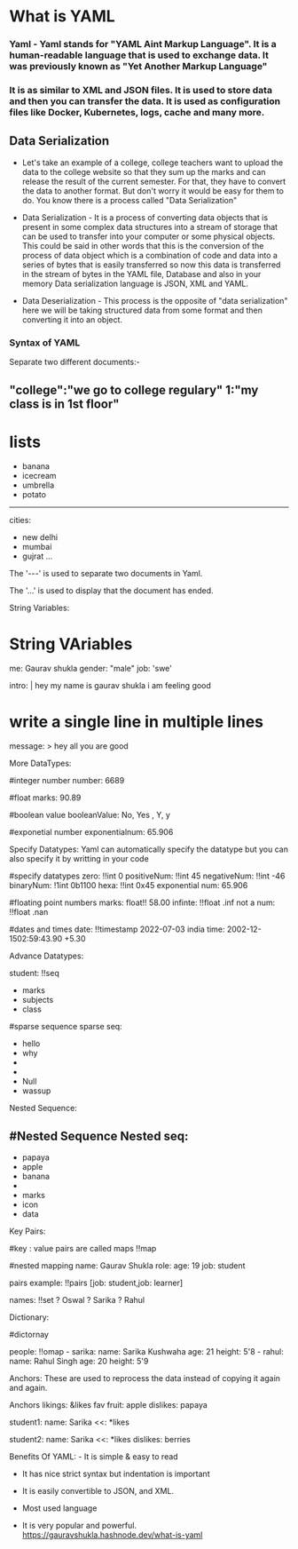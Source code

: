 # What is YAML
### Yaml - Yaml stands for "YAML Aint Markup Language". It is a human-readable language that is used to exchange data. It was previously known as "Yet Another Markup Language"

### It is as similar to XML and JSON files. It is used to store data and then you can transfer the data. It is used as configuration files like Docker, Kubernetes, logs, cache and many more.

## Data Serialization


- Let's take an example of a college, college teachers want to upload the data to the college website so that they sum up the marks and can release the result of the current semester. For that, they have to convert the data to another format. But don't worry it would be easy for them to do. You know there is a process called "Data Serialization"

- Data Serialization - It is a process of converting data objects that is present in some complex data structures into a stream of storage that can be used to transfer into your computer or some physical objects. This could be said in other words that this is the conversion of the process of data object which is a combination of code and data into a series of bytes that is easily transferred so now this data is transferred in the stream of bytes in the YAML file, Database and also in your memory Data serialization language is JSON, XML and YAML.

- Data Deserialization - This process is the opposite of "data serialization" here we will be taking structured data from some format and then converting it into an object.

### Syntax of YAML

<summary> Separate two different documents:-


  "college":"we go to college regulary"
  1:"my class is in 1st floor"
  ---
  # lists
  - banana
  - icecream
  - umbrella
  - potato
  ---
  cities:
   - new delhi
   - mumbai
   - gujrat
   ...

The '---' is used to separate two documents in Yaml.

The '...' is used to display that the document has ended.
</summary>
<summary>
String Variables:


  # String VAriables
  me: Gaurav shukla
  gender: "male"
  job: 'swe'

  intro: |
  hey my name is gaurav shukla
  i am feeling good

  # write a single line in multiple lines

  message: >
  hey 
  all you 
  are good
  
</summary>
<summary>  
More DataTypes:


  #integer number
  number: 6689

  #float
  marks: 90.89

  #boolean value
  booleanValue: No, Yes , Y, y

  #exponetial number
  exponentialnum: 65.906

</summary>
<summary>
Specify Datatypes:
Yaml can automatically specify the datatype but you can also specify it by writting in your code



  #specify datatypes
  zero: !!int 0
  positiveNum: !!int 45
  negativeNum: !!int -46
  binaryNum: !1int 0b1100
  hexa: !!int 0x45
  exponential num: 65.906

  #floating point numbers
  marks: float!! 58.00
  infinte: !!float .inf
  not a num: !!float .nan


  #dates and times
  date: !!timestamp 2022-07-03
  india time: 2002-12-1502:59:43.90 +5.30

  </summary>

<summary>Advance Datatypes:


  student: !!seq
   - marks
   - subjects
   - class

  #sparse sequence
  sparse seq:
  - hello
  - why
  -
  -
  - Null
  - wassup

</summary>

<summary>Nested Sequence:



  #Nested Sequence
  Nested seq:
  -
   - papaya
   - apple
   - banana
  -
   - marks
   - icon
   - data

   </summary>

<summary>Key Pairs:


  #key : value pairs are called maps
  !!map 

  #nested mapping
  name: Gaurav Shukla
  role:
    age: 19
    job: student

  pairs example: !!pairs [job: student,job: learner]

  names: !!set
   ? Oswal
   ? Sarika
   ? Rahul

   </summary>
</summary>Dictionary:

  #dictornay 

  people: !!omap
    - sarika:
       name: Sarika Kushwaha
       age: 21
       height: 5'8
    - rahul:
       name: Rahul Singh
       age: 20
       height: 5'9

</summary>
<summary>Anchors:
These are used to reprocess the data instead of copying it again and again.



  Anchors
  likings: &likes
    fav fruit: apple
    dislikes: papaya

  student1:
    name: Sarika
    <<: *likes

  student2:
    name: Sarika
    <<: *likes
    dislikes: berries

</summary>

<summary>Benefits Of YAML:
- It is simple & easy to read

- It has nice strict syntax but indentation is important

- It is easily convertible to JSON, and XML.

- Most used language

- It is very popular and powerful. https://gauravshukla.hashnode.dev/what-is-yaml

</summary>